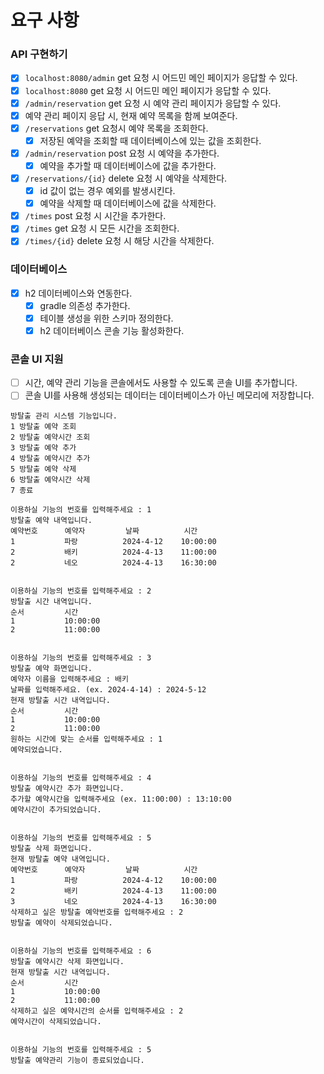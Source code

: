 
# 요구 사항
### API 구현하기
- [x] `localhost:8080/admin` get 요청 시 어드민 메인 페이지가 응답할 수 있다.
- [x] `localhost:8080` get 요청 시 어드민 메인 페이지가 응답할 수 있다.
- [x] `/admin/reservation` get 요청 시 예약 관리 페이지가 응답할 수 있다.
- [x] 예약 관리 페이지 응답 시, 현재 예약 목록을 함께 보여준다.
- [x] `/reservations` get 요청시 예약 목록을 조회한다.
  - [x] 저장된 예약을 조회할 때 데이터베이스에 있는 값을 조회한다.
- [x] `/admin/reservation` post 요청 시 예약을 추가한다.
  - [x] 예약을 추가할 때 데이터베이스에 값을 추가한다.
- [x] `/reservations/{id}` delete 요청 시 예약을 삭제한다.
  - [x] id 값이 없는 경우 예외를 발생시킨다.
  - [x] 예약을 삭제할 때 데이터베이스에 값을 삭제한다.
- [x] `/times` post 요청 시 시간을 추가한다.
- [x] `/times` get 요청 시 모든 시간을 조회한다.
- [x] `/times/{id}` delete 요청 시 해당 시간을 삭제한다.

### 데이터베이스
- [x] h2 데이터베이스와 연동한다.
  - [x] gradle 의존성 추가한다.
  - [x] 테이블 생성을 위한 스키마 정의한다.
  - [x] h2 데이터베이스 콘솔 기능 활성화한다.

### 콘솔 UI 지원
- [ ] 시간, 예약 관리 기능을 콘솔에서도 사용할 수 있도록 콘솔 UI를 추가합니다.
- [ ] 콘솔 UI를 사용해 생성되는 데이터는 데이터베이스가 아닌 메모리에 저장합니다.

```
방탈출 관리 시스템 기능입니다.
1 방탈출 예약 조회
2 방탈출 예약시간 조회
3 방탈출 예약 추가
4 방탈출 예약시간 추가
5 방탈출 예약 삭제
6 방탈출 예약시간 삭제
7 종료

이용하실 기능의 번호를 입력해주세요 : 1
방탈출 예약 내역입니다.
예약번호      예약자         날짜          시간  
1           파랑          2024-4-12    10:00:00
2           배키          2024-4-13    11:00:00
2           네오          2024-4-13    16:30:00


이용하실 기능의 번호를 입력해주세요 : 2
방탈출 시간 내역입니다.
순서         시간           
1           10:00:00
2           11:00:00


이용하실 기능의 번호를 입력해주세요 : 3
방탈출 예약 화면입니다.
예약자 이름을 입력해주세요 : 배키
날짜를 입력해주세요. (ex. 2024-4-14) : 2024-5-12
현재 방탈출 시간 내역입니다.
순서         시간           
1           10:00:00
2           11:00:00
원하는 시간에 맞는 순서를 입력해주세요 : 1
예약되었습니다.


이용하실 기능의 번호를 입력해주세요 : 4
방탈출 예약시간 추가 화면입니다.
추가할 예약시간을 입력해주세요 (ex. 11:00:00) : 13:10:00
예약시간이 추가되었습니다. 


이용하실 기능의 번호를 입력해주세요 : 5
방탈출 삭제 화면입니다.
현재 방탈출 예약 내역입니다.
예약번호      예약자         날짜          시간  
1           파랑          2024-4-12    10:00:00
2           배키          2024-4-13    11:00:00
3           네오          2024-4-13    16:30:00
삭제하고 싶은 방탈출 예약번호를 입력해주세요 : 2
방탈출 예약이 삭제되었습니다.


이용하실 기능의 번호를 입력해주세요 : 6
방탈출 예약시간 삭제 화면입니다.
현재 방탈출 시간 내역입니다.
순서         시간           
1           10:00:00
2           11:00:00
삭제하고 싶은 예약시간의 순서를 입력해주세요 : 2
예약시간이 삭제되었습니다.


이용하실 기능의 번호를 입력해주세요 : 5
방탈출 예약관리 기능이 종료되었습니다.
```
